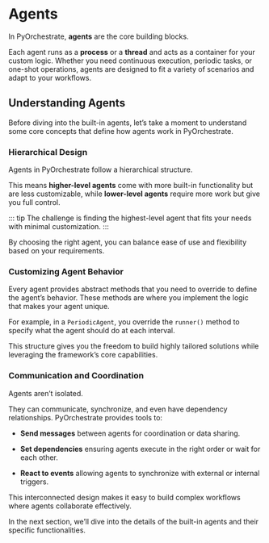 # Agents

In PyOrchestrate, **agents** are the core building blocks. 

Each agent runs as a **process** or a **thread** and acts as a container for your custom logic. Whether you need continuous execution, periodic tasks, or one-shot operations, agents are designed to fit a variety of scenarios and adapt to your workflows.

## Understanding Agents

Before diving into the built-in agents, let’s take a moment to understand some core concepts that define how agents work in PyOrchestrate.

### Hierarchical Design

Agents in PyOrchestrate follow a hierarchical structure. 

This means **higher-level agents** come with more built-in functionality but are less customizable, while **lower-level agents** require more work but give you full control. 

::: tip
The challenge is finding the highest-level agent that fits your needs with minimal customization.
:::

By choosing the right agent, you can balance ease of use and flexibility based on your requirements.

### Customizing Agent Behavior

Every agent provides abstract methods that you need to override to define the agent’s behavior. These methods are where you implement the logic that makes your agent unique.

For example, in a `PeriodicAgent`, you override the `runner()` method to specify what the agent should do at each interval.

This structure gives you the freedom to build highly tailored solutions while leveraging the framework’s core capabilities.

### Communication and Coordination

Agents aren’t isolated.

They can communicate, synchronize, and even have dependency relationships. PyOrchestrate provides tools to:

- **Send messages** between agents for coordination or data sharing.

- **Set dependencies** ensuring agents execute in the right order or wait for each other.

- **React to events** allowing agents to synchronize with external or internal triggers.

This interconnected design makes it easy to build complex workflows where agents collaborate effectively.

In the next section, we’ll dive into the details of the built-in agents and their specific functionalities.